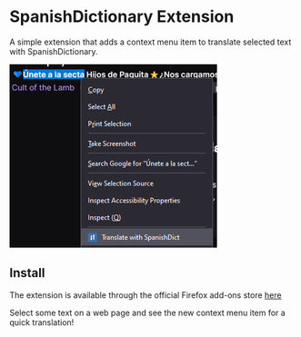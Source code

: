 # SpanishDictionary Extension
A simple extension that adds a context menu item to translate selected text with SpanishDictionary.

![Screenshot of the context menu entry](https://github.com/JamJar00/spanishdict-shortcut/raw/main/icons/screenshot.PNG)

## Install
The extension is available through the official Firefox add-ons store [here](https://addons.mozilla.org/en-GB/firefox/addon/spanishdictionary-shortcut/)

Select some text on a web page and see the new context menu item for a quick translation!

